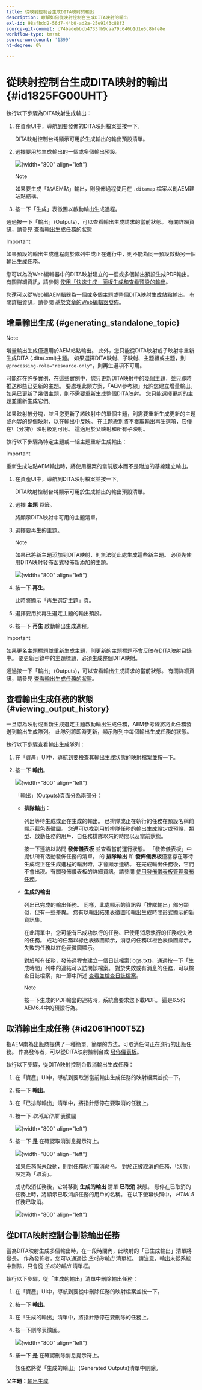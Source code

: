 ```yaml
---
title: 從映射控制台生成DITA映射的輸出
description: 瞭解如何從映射控制台生成DITA映射的輸出
exl-id: 98afbdd2-56d7-44b0-ad2a-25e9143c88f3
source-git-commit: c74badebbcb4733fb9caa79c646b1d1e5c8bfe8e
workflow-type: tm+mt
source-wordcount: '1399'
ht-degree: 0%

---
```


# 從映射控制台生成DITA映射的輸出 {#id1825FG00UHT}

執行以下步驟為DITA映射生成輸出：

1. 在資產UI中，導航到要發佈的DITA映射檔案並按一下。

   DITA映射控制台將顯示可用於生成輸出的輸出預設清單。

1. 選擇要用於生成輸出的一個或多個輸出預設。

   ![](images/generate-multiple-outputs-uuid.png){width="800" align="left"}

   >[!NOTE]
   >
   > 如果要生成「站AEM點」輸出，則發佈過程使用在 `.ditamap` 檔案以創AEM建站點結構。

1. 按一下「生成」表徵圖以啟動輸出生成過程。


通過按一下「輸出」(Outputs)，可以查看輸出生成請求的當前狀態。 有關詳細資訊，請參見 [查看輸出生成任務的狀態](#viewing_output_history)

>[!IMPORTANT]
>
> 如果預設的輸出生成進程處於隊列中或正在進行中，則不能為同一預設啟動另一個輸出生成任務。

您可以為為Web編輯器中的DITA映射建立的一個或多個輸出預設生成PDF輸出。 有關詳細資訊，請參閱 [使用「快速生成」面板生成和查看預設的輸出](web-editor-quick-generate-panel.md#)。

您還可以從Web編AEM輯器為一個或多個主題或整個DITA映射生成站點輸出。 有關詳細資訊，請參閱 [基於文章的Web編輯器發佈](web-editor-article-publishing.md#id218CK0U019I)。

## 增量輸出生成 {#generating_standalone_topic}

>[!NOTE]
>
> 增量輸出生成僅適用於AEM站點輸出。 此外，您只能從DITA映射或子映射中重新生成DITA \(.dita/.xml\)主題。 如果選擇DITA映射、子映射、主題組或主題，則 `@processing-role="resource-only"`，則再生選項不可用。

可能存在許多實例，在這些實例中，您只更新DITA映射中的幾個主題，並只即時推送那些已更新的主題。 要處理此類方案，「AEM參考線」允許您建立增量輸出。 如果已更新了幾個主題，則不需要重新生成整個DITA映射。 您只能選擇更新的主題並重新生成它們。

如果映射被分塊，並且您更新了該映射中的單個主題，則需要重新生成更新的主題或內容的整個映射，以在輸出中反映。 在主題級別將不獲取輸出再生選項，它僅在\（分塊\）映射級別可用。 這適用於父映射和所有子映射。

執行以下步驟為特定主題或一組主題重新生成輸出：

>[!IMPORTANT]
>
> 重新生成站點AEM輸出時，將使用檔案的當前版本而不是附加的基線建立輸出。

1. 在資產UI中，導航到DITA映射檔案並按一下。

   DITA映射控制台將顯示可用於生成輸出的輸出預設清單。

1. 選擇 **主題** 頁籤。

   將顯示DITA映射中可用的主題清單。

1. 選擇要再生的主題。

   >[!NOTE]
   >
   > 如果已將新主題添加到DITA映射，則無法從此處生成這些新主題。 必須先使用DITA映射發佈函式發佈新添加的主題。

   ![](images/regenerate-topics.png){width="800" align="left"}

1. 按一下 **再生**。

   此時將顯示「再生選定主題」頁。

1. 選擇要用於再生選定主題的輸出預設。

1. 按一下 **再生** 啟動輸出生成進程。


>[!IMPORTANT]
>
> 如果更名主題標題並重新生成主題，則更新的主題標題不會反映在DITA映射目錄中。 要更新目錄中的主題標題，必須生成整個DITA映射。

通過按一下「輸出」(Outputs)，可以查看輸出生成請求的當前狀態。 有關詳細資訊，請參見 [查看輸出生成任務的狀態](#viewing_output_history)。

## 查看輸出生成任務的狀態 {#viewing_output_history}

一旦您為映射或重新生成選定主題啟動輸出生成任務，AEM參考線將將此任務發送到輸出生成隊列。 此隊列將即時更新，顯示隊列中每個輸出生成任務的狀態。

執行以下步驟查看輸出生成隊列：

1. 在「資產」UI中，導航到要檢查其輸出生成狀態的映射檔案並按一下。

1. 按一下 **輸出**。

   ![](images/output-queued.png){width="800" align="left"}

   「輸出」(Outputs)頁面分為兩部分：

   - **排隊輸出：**

      列出等待生成或正在生成的輸出。 已排隊或正在執行的任務在預設名稱前顯示藍色表徵圖。 您還可以找到用於排隊任務的輸出生成設定或預設、類型、啟動任務的用戶、自任務排隊以來的時間以及當前狀態。

      按一下連結以訪問 **發佈儀表板** 並查看當前運行狀態。 「發佈儀表板」中提供所有活動發佈任務的清單。 的 **排隊輸出** 和 **發佈儀表板**&#x200B;僅當存在等待生成或正在生成進程的輸出時，才會顯示連結。 在完成輸出任務後，它們不會出現。有關發佈儀表板的詳細資訊，請參閱 [使用發佈儀表板管理發布任務](generate-output-publish-dashboard.md#)。

   - **生成的輸出**

      列出已完成的輸出任務。 同樣，此處顯示的資訊與「排隊輸出」部分類似，但有一些差異。 您有以輸出結果表徵圖和輸出生成時間形式顯示的新資訊集。

      在此清單中，您可能有已成功執行的任務、已使用消息執行的任務或失敗的任務。 成功的任務以綠色表徵圖顯示，消息的任務以橙色表徵圖顯示，失敗的任務以紅色表徵圖顯示。

      對於所有任務，發佈過程會建立一個日誌檔案\(logs.txt\)，通過按一下「生成時間」列中的連結可以訪問該檔案。 對於失敗或有消息的任務，可以檢查日誌檔案，如一節中所述 [查看並檢查日誌檔案](generate-output-basic-troubleshooting.md#id1822G0P0CHS)。

      >[!NOTE]
      >
      > 按一下生成的PDF輸出的連結時，系統會要求您下載PDF。 這是6.5和AEM6.4中的預設行為。


## 取消輸出生成任務 {#id2061H100T5Z}

指AEM南為出版商提供了一種簡單、簡單的方法，可取消任何正在進行的出版任務。 作為發佈者，可以從DITA映射控制台或 [發佈儀表板](generate-output-publish-dashboard.md#)。

執行以下步驟，從DITA映射控制台取消輸出生成任務：

1. 在「資產」UI中，導航到要取消當前輸出生成任務的映射檔案並按一下。

1. 按一下 **輸出**。

1. 在「已排隊輸出」清單中，將指針懸停在要取消的任務上。

1. 按一下 *取消此作業* 表徵圖

   ![](images/cancel-publish-task-map-console.png){width="800" align="left"}

1. 按一下 **是** 在確認取消消息提示符上。

   ![](images/confirm-cancel-output-map-condole.png){width="800" align="left"}

   如果任務尚未啟動，則對任務執行取消命令。 對於正被取消的任務，「狀態」設定為「取消」。

   成功取消任務後，它將移到 **生成的輸出** 清單 **已取消** 狀態。 懸停在已取消的任務上時，將顯示已取消該任務的用戶的名稱。 在以下螢幕快照中， *HTML5* 任務已取消。

   ![](images/cancelled-output-task.png){width="800" align="left"}


## 從DITA映射控制台刪除輸出任務

當為DITA映射生成多個輸出時，在一段時間內，此映射的「已生成輸出」清單將變長。 作為發佈者，您可以通過從 *生成的輸出* 清單框。 請注意，輸出未從系統中刪除，只會從 *生成的輸出* 清單框。

執行以下步驟，從「生成的輸出」清單中刪除輸出任務：

1. 在「資產」UI中，導航到要從中刪除任務的映射檔案並按一下。

1. 按一下 **輸出**。

1. 在「生成的輸出」清單中，將指針懸停在要刪除的任務上。

1. 按一下刪除表徵圖。

   ![](images/delete-output-task.png){width="800" align="left"}

1. 按一下 **是** 在確認刪除消息提示符上。

   該任務將從「生成的輸出」(Generated Outputs)清單中刪除。


**父主題：**[&#x200B;輸出生成](generate-output.md)
